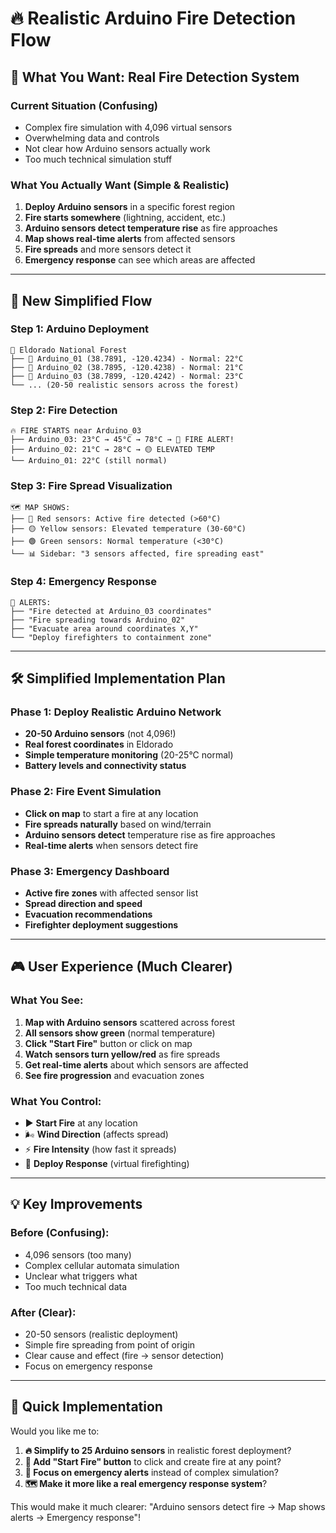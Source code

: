# 🔥 Realistic Arduino Fire Detection Flow

## 🎯 **What You Want: Real Fire Detection System**

### **Current Situation (Confusing)**

- Complex fire simulation with 4,096 virtual sensors
- Overwhelming data and controls
- Not clear how Arduino sensors actually work
- Too much technical simulation stuff

### **What You Actually Want (Simple & Realistic)**

1. **Deploy Arduino sensors** in a specific forest region
2. **Fire starts somewhere** (lightning, accident, etc.)
3. **Arduino sensors detect temperature rise** as fire approaches
4. **Map shows real-time alerts** from affected sensors
5. **Fire spreads** and more sensors detect it
6. **Emergency response** can see which areas are affected

---

## 🌲 **New Simplified Flow**

### **Step 1: Arduino Deployment**

```
📍 Eldorado National Forest
├── 🔴 Arduino_01 (38.7891, -120.4234) - Normal: 22°C
├── 🔴 Arduino_02 (38.7895, -120.4238) - Normal: 21°C
├── 🔴 Arduino_03 (38.7899, -120.4242) - Normal: 23°C
└── ... (20-50 realistic sensors across the forest)
```

### **Step 2: Fire Detection**

```
🔥 FIRE STARTS near Arduino_03
├── Arduino_03: 23°C → 45°C → 78°C → 🚨 FIRE ALERT!
├── Arduino_02: 21°C → 28°C → 🟡 ELEVATED TEMP
└── Arduino_01: 22°C (still normal)
```

### **Step 3: Fire Spread Visualization**

```
🗺️ MAP SHOWS:
├── 🔴 Red sensors: Active fire detected (>60°C)
├── 🟡 Yellow sensors: Elevated temperature (30-60°C)
├── 🟢 Green sensors: Normal temperature (<30°C)
└── 📊 Sidebar: "3 sensors affected, fire spreading east"
```

### **Step 4: Emergency Response**

```
🚨 ALERTS:
├── "Fire detected at Arduino_03 coordinates"
├── "Fire spreading towards Arduino_02"
├── "Evacuate area around coordinates X,Y"
└── "Deploy firefighters to containment zone"
```

---

## 🛠️ **Simplified Implementation Plan**

### **Phase 1: Deploy Realistic Arduino Network**

- **20-50 Arduino sensors** (not 4,096!)
- **Real forest coordinates** in Eldorado
- **Simple temperature monitoring** (20-25°C normal)
- **Battery levels and connectivity status**

### **Phase 2: Fire Event Simulation**

- **Click on map** to start a fire at any location
- **Fire spreads naturally** based on wind/terrain
- **Arduino sensors detect** temperature rise as fire approaches
- **Real-time alerts** when sensors detect fire

### **Phase 3: Emergency Dashboard**

- **Active fire zones** with affected sensor list
- **Spread direction and speed**
- **Evacuation recommendations**
- **Firefighter deployment suggestions**

---

## 🎮 **User Experience (Much Clearer)**

### **What You See:**

1. **Map with Arduino sensors** scattered across forest
2. **All sensors show green** (normal temperature)
3. **Click "Start Fire"** button or click on map
4. **Watch sensors turn yellow/red** as fire spreads
5. **Get real-time alerts** about which sensors are affected
6. **See fire progression** and evacuation zones

### **What You Control:**

- ▶️ **Start Fire** at any location
- 🌬️ **Wind Direction** (affects spread)
- ⚡ **Fire Intensity** (how fast it spreads)
- 🚁 **Deploy Response** (virtual firefighting)

---

## 💡 **Key Improvements**

### **Before (Confusing):**

- 4,096 sensors (too many)
- Complex cellular automata simulation
- Unclear what triggers what
- Too much technical data

### **After (Clear):**

- 20-50 sensors (realistic deployment)
- Simple fire spreading from point of origin
- Clear cause and effect (fire → sensor detection)
- Focus on emergency response

---

## 🚀 **Quick Implementation**

Would you like me to:

1. **🔥 Simplify to 25 Arduino sensors** in realistic forest deployment?
2. **🎯 Add "Start Fire" button** to click and create fire at any point?
3. **📱 Focus on emergency alerts** instead of complex simulation?
4. **🗺️ Make it more like a real emergency response system**?

This would make it much clearer: "Arduino sensors detect fire → Map shows alerts → Emergency response"!
